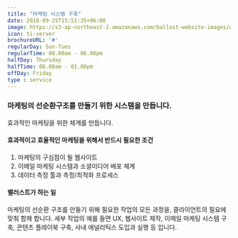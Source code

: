 ```yaml
---
title: "마케팅 시스템 구축"
date: 2018-09-25T15:51:35+06:00
image: https://s3-ap-northeast-2.amazonaws.com/ballast-website-images/wp-content/uploads/2019/04/11223228/service-flywheel.jpg
icon: ti-server
brochureURL: '#'
regularDay: Sun-Tues
regularTime: 08.00am - 06.00pm
halfDay: Thursday
halfTime: 08.00am - 01.00pm
offDay: Friday
type : service
---
```


### 마케팅의 선순환구조를 만들기 위한 시스템을 만듭니다. 

효과적인 마케팅을 위한 체계를 만듭니다. 

<!--more--> 

#### 효과적이고 효율적인 마케팅을 위해서 반드시 필요한 조건

1. 마케팅의 구심점이 될 웹사이트 
2. 이메일 마케팅 시스템과 소셜미디어 배포 체계
3. 데이터 측정 툴과 측정/최적화 프로세스

#### 밸러스트가 하는 일

마케팅의 선순환 구조를 만들기 위해 필요한 작업의 모든 과정을, 클라이언트의 필요에 맞춰 함께 합니다. 
세부 작업의 예를 들면 UX, 웹사이트 제작, 이메일 마케팅 시스템 구축, 콘텐츠 플레이북 구축, 사내 애널리틱스 도입과 실행 등 입니다. 